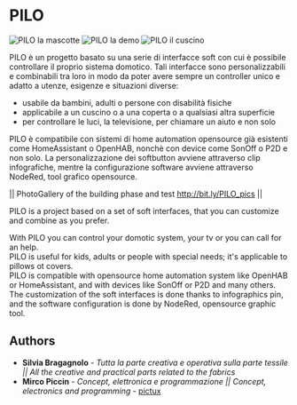 
# PILO

![PILO la mascotte][1]
![PILO la demo][2]
![PILO il cuscino][3]

PILO è un progetto basato su una serie di interfacce soft con cui è possibile controllare il proprio sistema domotico. 
Tali interfacce sono personalizzabili e combinabili tra loro in modo da poter avere sempre un controller unico e adatto a utenze, 
esigenze e situazioni diverse:
- usabile da bambini, adulti o persone con disabilità fisiche
- applicabile a un cuscino o a una coperta o a qualsiasi altra superficie
- per controllare le luci, la televisione, per chiamare un aiuto e non solo

PILO è compatibile con sistemi di home automation opensource già esistenti come HomeAssistant o OpenHAB, nonchè con device come SonOff o P2D e non solo. La personalizzazione dei softbutton avviene attraverso clip infografiche, mentre la configurazione software avviene attraverso NodeRed, tool grafico opensource.

||
PhotoGallery of the building phase and test
http://bit.ly/PILO_pics
||

PILO is a project based on a set of soft interfaces, that you can customize and combine as you prefer. 

With PILO you can control your domotic system, your tv or you can call for an help.  
PILO is useful for kids, adults or people with special needs; it's applicable to pillows ot covers.  
PILO is compatible with opensource home automation system like OpenHAB or HomeAssistant, and with devices like SonOff or P2D and many others. The customization of the soft interfaces is done thanks to infographics pin, and the software configuration is done by NodeRed, opensource graphic tool.


## Authors
* **Silvia Bragagnolo** - *Tutta la parte creativa e operativa sulla parte tessile || All the creative and practical parts related to the fabrics*
* **Mirco Piccin** - *Concept, elettronica e programmazione || Concept, electronics and programming* - [pictux](https://github.com/pictux)

[1]: https://lh3.googleusercontent.com/j4DonlbY3Tsx7YVgoFSljg4_t6CYRGfv6OhKdVZKWtj81yGKDO-giD7_2QBbcT5RuS6n-oEoVjXvhks6QPB99qCGk08yH5lF8SoLEd-Et3d4fTfv7_FGkuySAsA_Mww50bwYbrXY8jLxArJh9Lh687dG6L-JQdjbaNrUJn0DLTK8j0xHKuPkSfFEgLkqr-m4twZGnQSqcEb3qNaSN3ZqE6dvLfhptnvTTHNLVKl4J75YSCPuksHEfwk8L1GS0CD0WPZq2yWZK-xP2cgqWJ1LpwX_h_x2w2U5kXZDjdnglu1VNEfxRPrZzvJPzVOZvi4VdQJy3CrLcyEQqnzGvIrreLv9yQWBvZpuXll5Na8P8wrlQGLYJDWNL4c15QrRIiNcm8uaqq44agPMjagEBYvHWbYsgz0H0JqOgNkv8gK-yE7WNH4DOAbdOHNyfp70nJBmjNcJoQqjnwG7AYCBh4lc0JzS2iwmd_LFcPeXBGNthFJonbz77CsyezRy10TePFAD_KOPsYDJvS5BHyiPVRQfkxd72EOatwe9wiI1mGzypuMIpFxSWmYw20ZC7K3CnZXQqHYoIda_IxLHB8RcyUrx3uAmGVVyx0uR6_RK0gfE=w1396-h785-no
[2]: https://lh3.googleusercontent.com/K0SDwX3bRizfEIAHRyM9tFKDSSqsYZ6awXtj_u8b3JpWkD4U_5b-FIgBL1yDOWr1ACa4_Dlu2TyrG7Wkek2Q3V6DumKQzeEZC6zwCtLoJaB29kRPSPB80-Blu3uNvIy3jM1FMK6ZC4sCJhHGD_Vh6j8fRwJ0RHZ8lfUs3QsBFbDGQarTR-b1BGkIOYC6J41fL-YBufjuL8BIWbqZ_dQ2K0wDMg_7GluKh3pE5quq55uS8aiN4nmlNs0WeQxCAJn3z9nLI2ZpQy-Z8FHXeWhIONvtSiEvJo32keBaDcU4E08vtf9TfmFlXvn-kcRSwY4GIeJwWRJ91rIyjkYyekd87N7gf67TmGxVDGeCc_aKV7j1F88GkDhf8ZWqfxc8cb9v0uRHqOyxOh-pj38vh5ZktCW4CIVGCZgZqqqFhlXGGH62vr26Idnt7KrXbGireaAMCflKWPv7BDHM5KEgZKFqDOcEG8oMlWuwnccM_SsY4rgA2mwtExYbfUV4qJWPTsa9XGTpa4d5xO5Le951Hb_Axx_PubjB_q8uFxy_Dp62oK_Wud4FLjdj1lCrLtf3i3IFjH2ygX_bPAvv5keTH2i-fCta0mqmZ8ZJHcAr7UpC=w1396-h785-no
[3]: https://lh3.googleusercontent.com/YhFbHUmI5k3OgVaOvoWOUqHj1pypOoYRSTxSOTpqwuT3f2oHFfY_gC01Qq85QtASAA5V0YKAdUb9hwGIXFbYn3KKn7G1zBPXT9i0Wg5uv6SODTZ8YqR3Aip4buWTUgyx5ogfEHa7-2PNOYmeEd6tSVFj1qmjYaTxsR8vECH1WMFzDBxPbWzP5HdGKLENnTcKALAwKPWFLyMoTudsOk6ImKHH02I7uLvS0LMUNvFJl99KCAoAhdxQPzx0KC_qwiaxlHEYZNl2UAGV03K9nGDC7kLY01zC1N93wpbfe6-tKJhtWcHAIemhIXzUHw57OURaKMiOIaJ5znvbBlLtODXZH5_yg2lVnafHDDIGKio9YGkY_0Hx5p0jvGNgIkEeK9S5clmuUCbIg-gVZ82PiTFcNhW5lx5Ac206yfRgRi0_Ubszk0I6SQrlpowlvuLryvumEr_0TTExaw5L_AGR10-MRqKSAtLP9MrzrYPLWyD6Wwp_2afAsqHXQvPEwQGT5WCLkvxBoQan7WSS7HLcLInY4qEIfsEPFtTYnIsI_PmbZzmyEqAZG20fv1QXptI94fAzLD22PyxtO7Lyg3K-iRA2tQQoWKSDs6-vSjw6NSB5=w1396-h785-no
